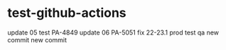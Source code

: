 # test-github-actions
update 05
test PA-4849
update 06
PA-5051 fix
22-23.1 prod
test qa
new commit
new commit
